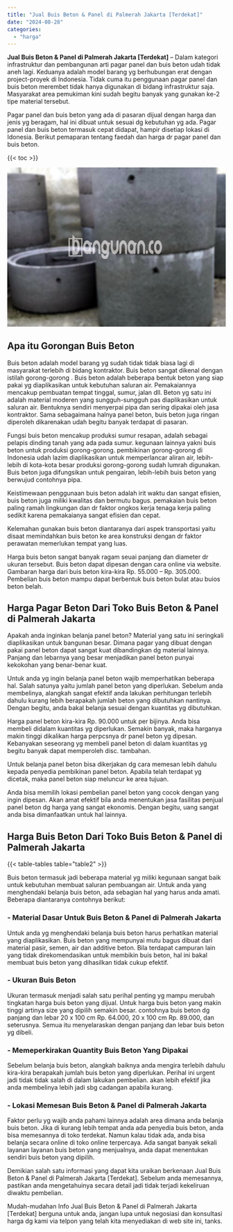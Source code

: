 ```yaml
---
title: "Jual Buis Beton & Panel di Palmerah Jakarta [Terdekat]"
date: "2024-08-28"
categories: 
  - "harga"
---
```


**Jual Buis Beton & Panel di Palmerah Jakarta \[Terdekat\]** – Dalam kategori infrastruktur dan pembangunan arti pagar panel dan buis beton udah tidak aneh lagi. Keduanya adalah model barang yg berhubungan erat dengan project-proyek di Indonesia. Tidak cuma itu penggunaan pagar panel dan buis beton merembet tidak hanya digunakan di bidang infrastruktur saja. Masyarakat area pemukiman kini sudah begitu banyak yang gunakan ke-2 tipe material tersebut.

Pagar panel dan buis beton yang ada di pasaran dijual dengan harga dan jenis yg beragam, hal ini dibuat untuk sesuai dg kebutuhan yg ada. Pagar panel dan buis beton termasuk cepat didapat, hampir disetiap lokasi di Idonesia. Berikut pemaparan tentang faedah dan harga dr pagar panel dan buis beton.

{{< toc >}}

![Jual Buis Beton & Panel di Palmerah Jakarta [Terdekat]](/images/jual-panel-buis-beton-murah-42.png)

## Apa itu Gorongan Buis Beton

Buis beton adalah model barang yg sudah tidak tidak biasa lagi di masyarakat terlebih di bidang kontraktor. Buis beton sangat dikenal dengan istilah gorong-gorong . Buis beton adalah beberapa bentuk beton yang siap pakai yg diaplikasikan untuk kebutuhan saluran air. Pemakaiannya mencakup pembuatan tempat tinggal, sumur, jalan dll. Beton yg satu ini adalah material moderen yang sungguh-sungguh pas diaplikasikan untuk saluran air. Bentuknya sendiri menyerpai pipa dan sering dipakai oleh jasa kontraktor. Sama sebagaimana halnya panel beton, buis beton juga ringan diperoleh dikarenakan udah begitu banyak terdapat di pasaran.

Fungsi buis beton mencakup produksi sumur resapan, adalah sebagai pelapis dinding tanah yang ada pada sumur. kegunaan lainnya yakni buis beton untuk produksi gorong-gorong. pembikinan gorong-gorong di Indonesia udah lazim diaplikasikan untuk memperlancar aliran air, lebih-lebih di kota-kota besar produksi gorong-gorong sudah lumrah digunakan. Buis beton juga difungsikan untuk pengairan, lebih-lebih buis beton yang berwujud contohnya pipa.

Keistimewaan penggunaan buis beton adalah irit waktu dan sangat efisien, buis beton juga miliki kwalitas dan bermutu bagus. pemakaian buis beton paling ramah lingkungan dan dr faktor ongkos kerja tenaga kerja paling sedikit karena pemakaianya sangat efisien dan cepat.

Kelemahan gunakan buis beton diantaranya dari aspek transportasi yaitu disaat memindahkan buis beton ke area konstruksi dengan dr faktor perawatan memerlukan tempat yang luas.

Harga buis beton sangat banyak ragam seuai panjang dan diameter dr ukuran tersebut. Buis beton dapat dipesan dengan cara online via website. Gambaran harga dari buis beton kira-kira Rp. 55.000 – Rp. 305.000. Pembelian buis beton mampu dapat berbentuk buis beton bulat atau buios beton belah.

## Harga Pagar Beton Dari Toko Buis Beton & Panel di Palmerah Jakarta

Apakah anda inginkan belanja panel beton? Material yang satu ini seringkali diaplikasikan untuk bangunan besar. Dimana pagar yang dibuat dengan pakai panel beton dapat sangat kuat dibandingkan dg material lainnya. Panjang dan lebarnya yang besar menjadikan panel beton punyai kekokohan yang benar-benar kuat.

Untuk anda yg ingin belanja panel beton wajib memperhatikan beberapa hal. Salah satunya yaitu jumlah panel beton yang diperlukan. Sebelum anda membelinya, alangkah sangat efektif anda lakukan perhitungan terlebih dahulu kurang lebih berapakah jumlah beton yang dibutuhkan nantinya. Dengan begitu, anda bakal belanja sesuai dengan kuantitas yg dibutuhkan.

Harga panel beton kira-kira Rp. 90.000 untuk per bijinya. Anda bisa membeli didalam kuantitas yg diperlukan. Semakin banyak, maka harganya makin tinggi dikalikan harga perpcsnya dr panel beton yg dipesan. Kebanyakan seseorang yg membeli panel beton di dalam kuantitas yg begitu banyak dapat memperoleh disc. tambahan.

Untuk belanja panel beton bisa dikerjakan dg cara memesan lebih dahulu kepada penyedia pembikinan panel beton. Apabila telah terdapat yg dicetak, maka panel beton siap meluncur ke area tujuan.

Anda bisa memilih lokasi pembelian panel beton yang cocok dengan yang ingin dipesan. Akan amat efektif bila anda menentukan jasa fasilitas penjual panel beton dg harga yang sangat ekonomis. Dengan begitu, uang sangat anda bisa dimanfaatkan untuk hal lainnya.

## Harga Buis Beton Dari Toko Buis Beton & Panel di Palmerah Jakarta

{{< table-tables table="table2" >}}

Buis beton termasuk jadi beberapa material yg miliki kegunaan sangat baik untuk kebutuhan membuat saluran pembuangan air. Untuk anda yang menghendaki belanja buis beton, ada sebagian hal yang harus anda amati. Beberapa diantaranya contohnya berikut:

### \- Material Dasar Untuk Buis Beton & Panel di Palmerah Jakarta

Untuk anda yg menghendaki belanja buis beton harus perhatikan material yang diaplikasikan. Buis beton yang mempunyai mutu bagus dibuat dari material pasir, semen, air dan additive beton. Bila terdapat campuran lain yang tidak direkomendasikan untuk membikin buis beton, hal ini bakal membuat buis beton yang dihasilkan tidak cukup efektif.

### \- Ukuran Buis Beton

Ukuran termasuk menjadi salah satu perihal penting yg mampu merubah tingkatan harga buis beton yang dijual. Untuk harga buis beton yang makin tinggi artinya size yang dipilih semakin besar. contohnya buis beton dg panjang dan lebar 20 x 100 cm Rp. 64.000, 20 x 100 cm Rp. 89.000, dan seterusnya. Semua itu menyelaraskan dengan panjang dan lebar buis beton yg dibeli.

### \- Memeperkirakan Quantity Buis Beton Yang Dipakai

Sebelum belanja buis beton, alangkah baiknya anda mengira terlebih dahulu kira-kira berapakah jumlah buis beton yang diperlukan. Perihal ini urgent jadi tidak tidak salah di dalam lakukan pembelian. akan lebih efektif jika anda membelinya lebih jadi sbg cadangan apabila kurang.

### \- Lokasi Memesan Buis Beton & Panel di Palmerah Jakarta

Faktor perlu yg wajib anda pahami lainnya adalah area dimana anda belanja buis beton. Jika di kurang lebih tempat anda ada penyedia buis beton, anda bisa memesannya di toko terdekat. Namun kalau tidak ada, anda bisa belanja secara online di toko online terpercaya. Ada sangat banyak sekali layanan layanan buis beton yang menjualnya, anda dapat menentukan sendiri buis beton yang dipilih.

Demikian salah satu informasi yang dapat kita uraikan berkenaan Jual Buis Beton & Panel di Palmerah Jakarta \[Terdekat\]. Sebelum anda memesannya, pastikan anda mengetahuinya secara detail jadi tidak terjadi kekeliruan diwaktu pembelian.

Mudah-mudahan Info Jual Buis Beton & Panel di Palmerah Jakarta \[Terdekat\] berguna untuk anda, jangan lupa untuk negosiasi dan konsultasi harga dg kami via telpon yang telah kita menyediakan di web site ini, tanks.
